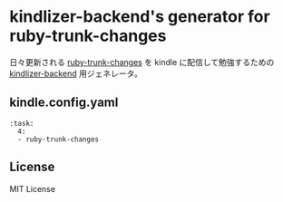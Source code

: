 kindlizer-backend's generator for ruby-trunk-changes
====================================================

日々更新される [ruby-trunk-changes](http://d.hatena.ne.jp/nagachika) を kindle に配信して勉強するための 
[kindlizer-backend](https://github.com/tdtds/kindlizer-backend) 用ジェネレータ。

kindle.config.yaml
------------------

    :task:
      4:
      - ruby-trunk-changes

License
-------

MIT License

